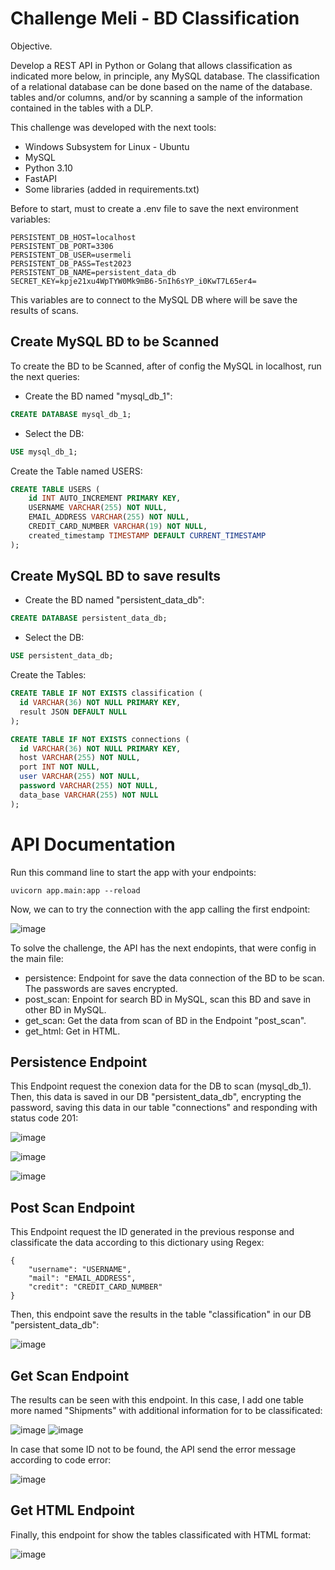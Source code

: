 
# Challenge Meli - BD Classification

Objective.

Develop a REST API in Python or Golang that allows classification as indicated more
below, in principle, any MySQL database.
The classification of a relational database can be done based on the name of the database.
tables and/or columns, and/or by scanning a sample of the information contained in the
tables with a DLP.

This challenge was developed with the next tools:
- Windows Subsystem for Linux - Ubuntu
- MySQL
- Python 3.10
- FastAPI
- Some libraries (added in requirements.txt)

Before to start, must to create a .env file to save the next environment variables:
```
PERSISTENT_DB_HOST=localhost
PERSISTENT_DB_PORT=3306
PERSISTENT_DB_USER=usermeli
PERSISTENT_DB_PASS=Test2023
PERSISTENT_DB_NAME=persistent_data_db
SECRET_KEY=kpje21xu4WpTYW0Mk9mB6-5nIh6sYP_i0KwT7L65er4=
```
This variables are to connect to the MySQL DB where will be save the results of scans.

## Create MySQL BD to be Scanned

To create the BD to be Scanned, after of config the MySQL in localhost, run the next queries:

- Create the BD named "mysql_db_1":
```sql
CREATE DATABASE mysql_db_1;
```

- Select the DB:
 ```sql
USE mysql_db_1;
```

Create the Table named USERS:
```sql
CREATE TABLE USERS (
    id INT AUTO_INCREMENT PRIMARY KEY,
    USERNAME VARCHAR(255) NOT NULL,
    EMAIL_ADDRESS VARCHAR(255) NOT NULL,
    CREDIT_CARD_NUMBER VARCHAR(19) NOT NULL,
    created_timestamp TIMESTAMP DEFAULT CURRENT_TIMESTAMP
);
```

## Create MySQL BD to save results

- Create the BD named "persistent_data_db":
```sql
CREATE DATABASE persistent_data_db;
```

- Select the DB:
 ```sql
USE persistent_data_db;
```

Create the Tables:
```sql
CREATE TABLE IF NOT EXISTS classification (
  id VARCHAR(36) NOT NULL PRIMARY KEY,
  result JSON DEFAULT NULL
);

CREATE TABLE IF NOT EXISTS connections (
  id VARCHAR(36) NOT NULL PRIMARY KEY,
  host VARCHAR(255) NOT NULL,
  port INT NOT NULL,
  user VARCHAR(255) NOT NULL,
  password VARCHAR(255) NOT NULL,
  data_base VARCHAR(255) NOT NULL
);
```

# API Documentation

Run this command line to start the app with your endpoints:
```
uvicorn app.main:app --reload
```

Now, we can to try the connection with the app calling the first endpoint:

![image](https://github.com/IsmaelGonzalez09/challenge-meli/assets/46968561/5ffc9cbd-095c-4455-afeb-073304dc121f)

To solve the challenge, the API has the next endopints, that were config in the main file:
- persistence: Endpoint for save the data connection of the BD to be scan. The passwords are saves encrypted.
- post_scan: Enpoint for search BD in MySQL, scan this BD and save in other BD in MySQL.
- get_scan: Get the data from scan of BD in the Endpoint "post_scan".
- get_html: Get in HTML.

## Persistence Endpoint

This Endpoint request the conexion data for the DB to scan (mysql_db_1). Then, this data is saved in our DB "persistent_data_db", encrypting the password, saving this data in our table "connections" and responding with status code 201:

![image](https://github.com/IsmaelGonzalez09/challenge-meli/assets/46968561/0e58e4b6-d419-4b21-a349-6432ee743209)

![image](https://github.com/IsmaelGonzalez09/challenge-meli/assets/46968561/ae04216b-8479-441f-8847-7e3966b3967d)


![image](https://github.com/IsmaelGonzalez09/challenge-meli/assets/46968561/b87182fb-327f-4c02-99b4-4f096b44baad)

## Post Scan Endpoint

This Endpoint request the ID generated in the previous response and classificate the data according to this dictionary using Regex:
```
{
    "username": "USERNAME",
    "mail": "EMAIL_ADDRESS",
    "credit": "CREDIT_CARD_NUMBER"
}
```
Then, this endpoint save the results in the table "classification" in our DB "persistent_data_db":

![image](https://github.com/IsmaelGonzalez09/challenge-meli/assets/46968561/cda2679e-c658-4e1e-8e82-5396ec710664)

## Get Scan Endpoint

The results can be seen with this endpoint. In this case, I add one table more named "Shipments" with additional information for to be classificated:

![image](https://github.com/IsmaelGonzalez09/challenge-meli/assets/46968561/781bfbda-0918-4ace-b8e0-9cb5a7045091)
![image](https://github.com/IsmaelGonzalez09/challenge-meli/assets/46968561/db054b9e-c055-4f07-92f1-c880ae0c828f)

In case that some ID not to be found, the API send the error message according to code error:

![image](https://github.com/IsmaelGonzalez09/challenge-meli/assets/46968561/173e5839-779c-4174-a95b-975ea0582d13)

## Get HTML Endpoint

Finally, this endpoint for show the tables classificated with HTML format:

![image](https://github.com/IsmaelGonzalez09/challenge-meli/assets/46968561/85922be1-65cd-4bc2-82cc-a86b7123eae0)

